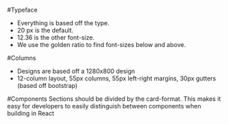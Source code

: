 #Typeface 
* Everything is based off the type.
* 20 px is the default.
* 12.36 is the other font-size.
* We use the golden ratio to find font-sizes below and above.

#Columns
* Designs are based off a 1280x800 design  
* 12-column layout, 55px columns, 55px left-right margins, 30px gutters (based off bootstrap)

#Components
Sections should be divided by the card-format. 
This makes it easy for developers to easily distinguish between components when building in React

